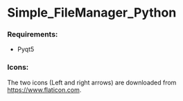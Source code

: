 # Simple_FileManager_Python

### Requirements:
  * Pyqt5


### Icons:
  The two icons (Left and right arrows) are downloaded from https://www.flaticon.com.

